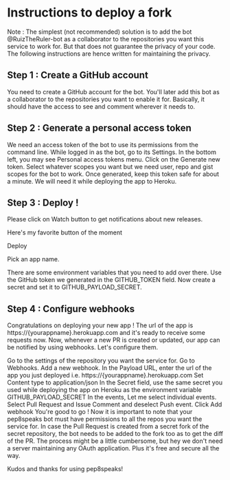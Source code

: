 # Instructions to deploy a fork

Note : The simplest (not recommended) solution is to add the bot @RuizTheRuler-bot as a collaborator to the repositories you want this service to work for. But that does not guarantee the privacy of your code. The following instructions are hence written for maintaining the privacy.

## Step 1 : Create a GitHub account
You need to create a GitHub account for the bot. You'll later add this bot as a collaborator to the repositories you want to enable it for. Basically, it should have the access to see and comment wherever it needs to.

## Step 2 : Generate a personal access token
We need an access token of the bot to use its permissions from the command line. While logged in as the bot, go to its Settings. In the bottom left, you may see Personal access tokens menu. Click on the Generate new token. Select whatever scopes you want but we need user, repo and gist scopes for the bot to work. Once generated, keep this token safe for about a minute. We will need it while deploying the app to Heroku.

## Step 3 : Deploy !
Please click on Watch button to get notifications about new releases.

Here's my favorite button of the moment

Deploy

Pick an app name. 

There are some environment variables that you need to add over there. Use the GitHub token we generated in the GITHUB_TOKEN field. Now create a secret and set it to GITHUB_PAYLOAD_SECRET.

## Step 4 : Configure webhooks
Congratulations on deploying your new app ! The url of the app is https://{yourappname}.herokuapp.com and it's ready to receive some requests now. Now, whenever a new PR is created or updated, our app can be notified by using webhooks. Let's configure them.

Go to the settings of the repository you want the service for.
Go to Webhooks. Add a new webhook.
In the Payload URL, enter the url of the app you just deployed i.e. https://{yourappname}.herokuapp.com
Set Content type to application/json
In the Secret field, use the same secret you used while deploying the app on Heroku as the environment variable GITHUB_PAYLOAD_SECRET
In the events, Let me select individual events.
Select Pull Request and Issue Comment and deselect Push event.
Click Add webhook
You're good to go !
Now it is important to note that your pep8speaks bot must have permissions to all the repos you want the service for. In case the Pull Request is created from a secret fork of the secret repository, the bot needs to be added to the fork too as to get the diff of the PR. The process might be a little cumbersome, but hey we don't need a server maintaining any OAuth application. Plus it's free and secure all the way.

Kudos and thanks for using pep8speaks!
